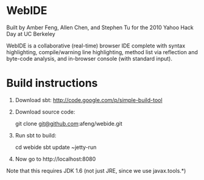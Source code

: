 # WebIDE 
Built by Amber Feng, Allen Chen, and Stephen Tu for the 2010 Yahoo Hack Day at UC Berkeley

WebIDE is a collaborative (real-time) browser IDE complete with syntax highlighting, compile/warning line highlighting, method list via reflection and byte-code analysis, and in-browser console (with standard input).

# Build instructions
1. Download sbt: http://code.google.com/p/simple-build-tool
2. Download source code:

    git clone git@github.com:afeng/webide.git
3. Run sbt to build:

    cd webide
    sbt update ~jetty-run
4. Now go to http://localhost:8080

Note that this requires JDK 1.6 (not just JRE, since we use javax.tools.*)
